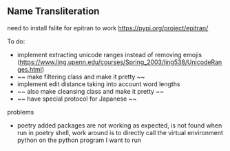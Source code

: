 ## Name Transliteration

need to install fslite for epitran to work
https://pypi.org/project/epitran/

To do:

- implement extracting unicode ranges instead of removing emojis (https://www.ling.upenn.edu/courses/Spring_2003/ling538/UnicodeRanges.html)
- ~~ make filtering class and make it pretty ~~
- implement edit distance taking into account word lengths
- ~~ also make cleansing class and make it pretty ~~
- ~~ have special protocol for Japanese ~~

problems
- poetry added packages are not working as expected, is not found when run in poetry shell, work around is to directly call the virtual environment python on the python program I want to run
